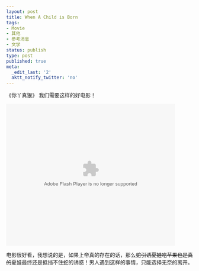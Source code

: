 ```yaml
---
layout: post
title: When A Child is Born
tags:
- Movie
- 其他
- 参考消息
- 文学
status: publish
type: post
published: true
meta:
  _edit_last: '2'
  aktt_notify_twitter: 'no'
---
```

《你丫真狠》 我们需要这样的好电影！

<object classid="clsid:d27cdb6e-ae6d-11cf-96b8-444553540000" codebase="http://download.macromedia.com/pub/shockwave/cabs/flash/swflash.cab#version=6,0,40,0" id="flashplayer" width="456" height="384">
<param name="id" value="flashplayer">
<param name="width" value="456">
<param name="height" value="384">
<param name="quality" value="high">
<param name="allowscriptaccess" value="always">
<param name="allowfullscreen" value="true">
<param name="flashvars" value="f=3&amp;vid=5dVNTCzTpfT&amp;cgi=http%3A//video.qq.com/bin/vrank%3Ftype%3D8%26start%3D49%26end%3D56&amp;list=0&amp;auto=0&amp;pic=&amp;title=%E3%80%8A%E4%BD%A0%E4%B8%AB%E7%9C%9F%E7%8B%A0%E3%80%8B%E9%AB%98%E6%B8%85%E5%B9%BF%E5%91%8A%E7%89%88&amp;evs=http://bb.qq.com/js/vrank.xml">
<param name="src" value="http://cache.tv.qq.com/qqplayerout.swf"><embed type="application/x-shockwave-flash" id="flashplayer" quality="high" allowscriptaccess="always" allowfullscreen="true" flashvars="f=3&amp;vid=5dVNTCzTpfT&amp;cgi=http%3A//video.qq.com/bin/vrank%3Ftype%3D8%26start%3D49%26end%3D56&amp;list=0&amp;auto=0&amp;pic=&amp;title=%E3%80%8A%E4%BD%A0%E4%B8%AB%E7%9C%9F%E7%8B%A0%E3%80%8B%E9%AB%98%E6%B8%85%E5%B9%BF%E5%91%8A%E7%89%88&amp;evs=http://bb.qq.com/js/vrank.xml" src="http://cache.tv.qq.com/qqplayerout.swf" width="456" height="384"></object>

电影很好看，我想说的是，如果上帝真的存在的话，那么<del datetime="2009-01-04T03:17:35+00:00">蛇引诱夏娃吃苹果也是真的</del>夏娃最终还是抵挡不住蛇的诱惑！男人遇到这样的事情，只能选择无奈的离开。
